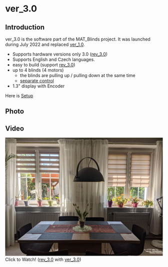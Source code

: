 # ver_3.0 

## Introduction
ver_3.0 is the software part of the MAT_Blinds project. It was launched during July 2022 and replaced [ver_1.0](../ver_1.0/README.md).

- Supports hardware versions only 3.0 ([rev_3.0](..//../Schematic/rev_3.0/README.md))
- Supports English and Czech languages.
- easy to build (support [rev_3.0](../Schematic/rev_3.0/README.md))
- up to 4 blinds (4 motors)
    - the blinds are pulling up / pulling down at the same time
    - [separate control](../../explanations/separate_control.md)   
- 1.3" display with Encoder

Here is [Setup](Setup.md) 

## Photo

## Video
[![../../Photo/Photo_blinds.jpg](../../Photo/Photo_blinds.jpg)](https://youtube.com/shorts/5kGoCTF1azA "Click to Watch!")
Click to Watch! ([rev_3.0](./Schematic/rev_3.0/) with [ver_3.0](./Code/ver_3.0/))
